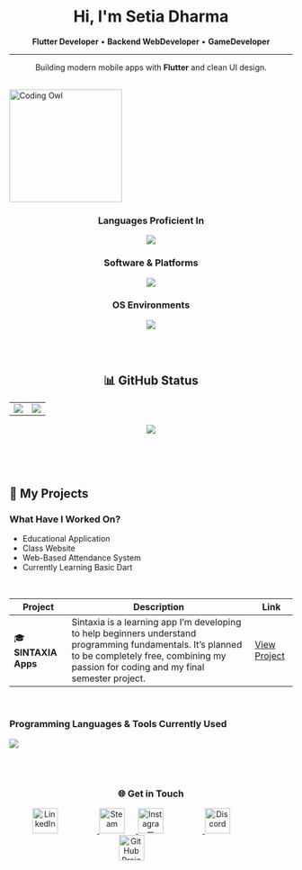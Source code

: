 <!-- <div align="center">
  <img src="https://github.com/FoxHound-X/FoxHound-X/blob/main/FoxHound-X.png?raw=true" width="100%" alt="Hello World Welcome to My Profile">
</div> -->

<h1 align="center">Hi, I'm Setia Dharma</h1>

<p align="center">
  <b>Flutter Developer</b> • <b>Backend WebDeveloper</b> • <b>GameDeveloper</b>
</p>

<hr>

<p align="center">
  Building modern mobile apps with <b>Flutter</b> and clean UI design.
</p>



<br>

<div align="left">
  <img src="https://your-image-url.com/owl.gif" width="200" alt="Coding Owl">
</div>

<h3 align="center">Languages Proficient In</h3>
<p align="center">
  <a href="https://skillicons.dev">
    <img src="https://skillicons.dev/icons?i=godot,html,css,tailwind,nodejs,dart,kotlin,flutter,firebase,java,cpp,cs,dotnet" />
  </a>
</p>

<h3 align="center">Software & Platforms</h3>
<p align="center">
  <a href="https://skillicons.dev">
    <img src="https://skillicons.dev/icons?i=git,github,godot,unity,vscode,visualstudio,androidstudio,idea,ps,pr" />
  </a>
</p>

<h3 align="center">OS Environments</h3>
<p align="center">
  <a href="https://skillicons.dev">
    <img src="https://skillicons.dev/icons?i=windows,ubuntu,kali" />
  </a>
</p>

<br>
<br>

<h2 align="center">📊 GitHub Status</h2>

<p align="center">
  <table align="center">
    <tr>
      <td>
        <img src="https://github-readme-stats.vercel.app/api?username=FoxHound-X&show_icons=true&locale=en&theme=midnight-purple&rank_icon=github" />
      </td>
      <td>
        <a href="https://git.io/streak-stats">
          <img src="https://streak-stats.demolab.com/?user=FoxHound-X&theme=dark" />
        </a>
      </td>
    </tr>
  </table>
</p>

<p align="center">
  <img src="https://github-readme-stats.vercel.app/api/top-langs/?username=FoxHound-X&layout=compact&theme=onedark" />
</p>

</div>

<br>
<br>
<br>

## 🌟 My Projects

### What Have I Worked On?

* Educational Application
* Class Website
* Web-Based Attendance System
* Currently Learning Basic Dart

<br>

| Project                      | Description                                                                                       | Link                                                        |
| ---------------------------- | ------------------------------------------------------------------------------------------------- | ----------------------------------------------------------- |
| 🎓 **SINTAXIA Apps**          | Sintaxia is a learning app I’m developing to help beginners understand programming fundamentals. It’s planned to be completely free, combining my passion for coding and my final semester project. | [View Project](https://github.com/FoxHound-X/Sintaxia)    |


<br>

### Programming Languages & Tools Currently Used
<p align="left">
  <a href="https://skillicons.dev">
    <img src="https://skillicons.dev/icons?i=godot,unity,vscode,git,github,c" />
  </a>
</p>

<br>
<br>

<div align="center">

### 🌐 Get in Touch 

<!-- LinkedIn -->
<a href="https://www.linkedin.com/in/kadek-setia-352929357/" target="_blank">
  <img src="https://cdn.jsdelivr.net/gh/devicons/devicon/icons/linkedin/linkedin-original.svg" 
       alt="LinkedIn" width="45" height="45" style="margin-right: 70px;"/>
</a>

<!-- Instagram Bisnis -->
<!-- <a href="https://www.instagram.com/username_bisnis" target="_blank">
  <img src="https://img.icons8.com/color/48/instagram-new.png" 
       alt="Instagram Business" width="45" height="45" style="margin-right: 70px;"/>
</a> -->

<!-- Steam -->
<a href="https://steamcommunity.com/profiles/76561199730332865/" target="_blank">
  <img src="https://img.icons8.com/fluency/48/steam.png" 
       alt="Steam" width="45" height="45" style="margin-right: 20px;"/>
</a>

<!-- Instagram Personal -->
<a href="https://www.instagram.com/setia_dharma24/" target="_blank">
  <img src="https://img.icons8.com/fluency/48/instagram-new.png" 
       alt="Instagram Personal" width="45" height="45" style="margin-right: 70px;"/>
</a>

<!-- Discord -->
<a href="https://discord.gg/invitekode" target="_blank">
  <img src="https://img.icons8.com/color/48/discord--v2.png" 
  alt="Discord" width="45" height="45" style="margin-right: 70px;"/>
</a>


<!-- GitHub Projects -->
<a href="https://github.com/FoxHound-X/Sintaxia" target="_blank">
  <img src="https://cdn.simpleicons.org/github/FFFFFF" 
       alt="GitHub Projects" width="45" height="45" style="margin-right: 70px;"/>
</a>


</div>







